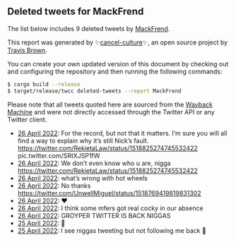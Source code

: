 ## Deleted tweets for MackFrend

The list below includes 9 deleted tweets by
[MackFrend](https://twitter.com/MackFrend).



This report was generated by ✨[cancel-culture](https://github.com/travisbrown/cancel-culture)✨,
an open source project by [Travis Brown](https://twitter.com/travisbrown).

You can create your own updated version of this document by checking out and configuring the
repository and then running the following commands:

```bash
$ cargo build --release
$ target/release/twcc deleted-tweets --report MackFrend
```

Please note that all tweets quoted here are sourced from the
[Wayback Machine](https://web.archive.org) and were not directly accessed through the Twitter API or
any Twitter client.

* [26 April 2022](https://web.archive.org/web/20220426070122/https://twitter.com/MackFrend/status/1518846647752658944): For the record, but not that it matters. I’m sure you will all find a way to explain why it’s still Nick’s fault.  https://twitter.com/RekietaLaw/status/1518825274745532422  pic.twitter.com/SRtXJSP1fW <!--1518846647752658944-->
* [26 April 2022](https://web.archive.org/web/20220426054720/https://twitter.com/MackFrend/status/1518828882803273728): We don’t even know who u are, nigga https://twitter.com/RekietaLaw/status/1518825274745532422 <!--1518828882803273728-->
* [26 April 2022](https://web.archive.org/web/20220426053721/https://twitter.com/MackFrend/status/1518826357618270208): what’s wrong with hot wheels <!--1518826357618270208-->
* [26 April 2022](https://web.archive.org/web/20220426040145/https://twitter.com/MackFrend/status/1518802342182891523): No thanks https://twitter.com/UnwellMiguel/status/1518769419819831302 <!--1518802342182891523-->
* [26 April 2022](https://web.archive.org/web/20220426005732/https://twitter.com/MackFrend/status/1518756053579616262): ♥️ <!--1518756053579616262-->
* [26 April 2022](https://web.archive.org/web/20220426005918/https://twitter.com/MackFrend/status/1518755696405327876): I think some mfers got real cocky in our absence <!--1518755696405327876-->
* [26 April 2022](https://web.archive.org/web/20220426005534/https://twitter.com/MackFrend/status/1518755423985315840): GROYPER TWITTER IS BACK NIGGAS <!--1518755423985315840-->
* [25 April 2022](https://web.archive.org/web/20220425234111/https://twitter.com/MackFrend/status/1518736851519090690): 👑 <!--1518736851519090690-->
* [25 April 2022](https://web.archive.org/web/20220426020645/https://twitter.com/MackFrend/status/1518630662072324098): I see niggas tweeting but not following me back 🤔 <!--1518630662072324098-->
